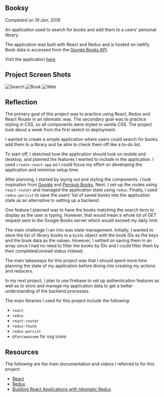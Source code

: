 ## Booksy

*Completed on 19 Jan, 2019*

An application used to search for books and add them to a users' personal library. 

The application was built with React and Redux and is hosted on netlify. Book data is accessed from the [Google Books API](https://developers.google.com/books/).

Visit the application [here](https://booksy.netlify.com/home).

## Project Screen Shots

![Search](https://duaw26jehqd4r.cloudfront.net/items/351044013f0G1y2v0W33/Image%202019-02-13%20at%206.34.48%20PM.png)
![Book](https://duaw26jehqd4r.cloudfront.net/items/0E0Z3L3j3n0w3E2J2Z1d/Image%202019-02-15%20at%2010.56.10%20AM.png)
![Web](https://duaw26jehqd4r.cloudfront.net/items/2b3r2N0a3d33221T3U0f/Image%202019-02-15%20at%2010.55.14%20AM.png)

## Reflection  

The primary goal of this project was to practice using React, Redux and React Router in an idiomatic way. The secondary goal was to practice styling in CSS, so all components were styled in vanilla CSS. The project took about a week from the first sketch to deployment.

I wanted to create a simple application where users could search for books, add them to a library and be able to check them off like a to-do list. 

To start off, I sketched how the application should look on mobile and desktop, and planned the features I wanted to include in the application. I used `create-react-app` so I could focus my effort on developing the application and minimize setup time.

After planning, I started by laying out and styling the components. I took inspiration from [Google](https://www.google.com/) and [Penguin Books](https://www.penguin.co.uk/). Next, I set-up the routes using `react-router` and managed the application state using `redux`. Finally, I used `redux-persist` to save the users' list of saved books into the application state as an alternative to setting up a backend.

One feature I planned was to have the books matching the search term to display as the user is typing. However, that would mean a whole lot of GET request sent to the Google Books server which would exceed my daily limit.

The main challenge I ran into was state management. Initially, I wanted to store the list of library books in a `byIds` object with the book IDs as the keys and the book data as the values. However, I settled on saving them in an array since I had no need to filter the books by IDs and I could filter them by their completed/unread status instead. 

The main takeaways for this project was that I should spent more time planning the state of my application before diving into creating my actions and reducers. 

In my next project, I plan to use firebase to set up authentication features as well as to store and manage my application data to get a better understanding of the backend processes.

The main libraries I used for this project include the following: 
* `react`
* `redux`
* `react-router`
* `redux-thunk`
* `redux-persist`
* `@fontawesome` for svg icons

## Resources

The following are the main documentation and videos I referred to for this project:
* [React](https://reactjs.org/docs/getting-started.html)
* [Redux](https://redux.js.org/introduction/getting-started)
* [Building React Applications with Idiomatic Redux](https://egghead.io/courses/building-react-applications-with-idiomatic-redux)
